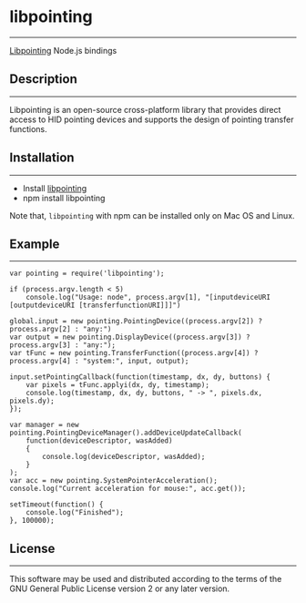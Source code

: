 # libpointing

---

[Libpointing](http://libpointing.org) Node.js bindings

## Description

---

Libpointing is an open-source cross-platform library that provides direct access to HID pointing devices and supports the design of pointing transfer functions.

## Installation

---

* Install [libpointing](http://libpointing.org)
* npm install libpointing

Note that, `libpointing` with npm can be installed only on Mac OS and Linux.

## Example

---

	var pointing = require('libpointing');

	if (process.argv.length < 5)
		console.log("Usage: node", process.argv[1], "[inputdeviceURI [outputdeviceURI [transferfunctionURI]]]")

	global.input = new pointing.PointingDevice((process.argv[2]) ? process.argv[2] : "any:")
	var output = new pointing.DisplayDevice((process.argv[3]) ? process.argv[3] : "any:");
	var tFunc = new pointing.TransferFunction((process.argv[4]) ? process.argv[4] : "system:", input, output);

	input.setPointingCallback(function(timestamp, dx, dy, buttons) {
		var pixels = tFunc.applyi(dx, dy, timestamp);
		console.log(timestamp, dx, dy, buttons, " -> ", pixels.dx, pixels.dy);
	});

	var manager = new pointing.PointingDeviceManager().addDeviceUpdateCallback(
		function(deviceDescriptor, wasAdded)
		{
			console.log(deviceDescriptor, wasAdded);
		}
	);
	var acc = new pointing.SystemPointerAcceleration();
	console.log("Current acceleration for mouse:", acc.get());

	setTimeout(function() {
		console.log("Finished");
	}, 100000);

## License

---

This software may be used and distributed according to the terms of the GNU General Public License version 2 or any later version.